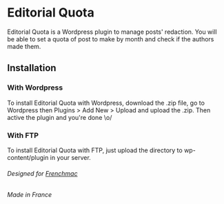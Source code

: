 # Editorial Quota

Editorial Quota is a Wordpress plugin to manage posts' redaction. You will be able to set a quota of post to make by month and check if the authors made them.

## Installation
### With Wordpress
To install Editorial Quota with Wordpress, download the .zip file, go to Wordpress then Plugins > Add New > Upload and upload the .zip. Then active the plugin and you're done \o/
### With FTP
To install Editorial Quota with FTP, just upload the directory to wp-content/plugin in your server.

###### Designed for [Frenchmac](http://frenchmac.com)
###### Made in France
